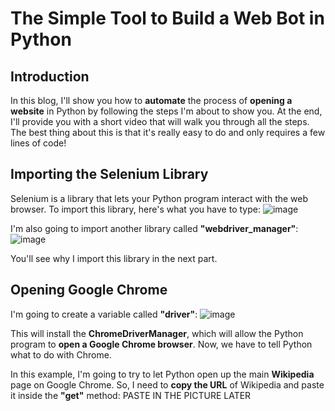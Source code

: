 # The Simple Tool to Build a Web Bot in Python
## Introduction
In this blog, I'll show you how to **automate** the process of **opening a website** in Python by following the steps I'm about to show you. At the end, I'll provide you with a short video that will walk you through all the steps. The best thing about this is that it's really easy to do and only requires a few lines of code!

## Importing the Selenium Library
Selenium is a library that lets your Python program interact with the web browser. To import this library, here's what you have to type:
![image](https://github.com/dylans0ng/dylans0ng.github.io/assets/112503726/92368207-bbaa-4603-86e9-263c37813299)

I'm also going to import another library called **"webdriver_manager"**:
![image](https://github.com/dylans0ng/dylans0ng.github.io/assets/112503726/c285aacf-d46d-4293-b9df-b67ab56c8dda)

You'll see why I import this library in the next part.

## Opening Google Chrome
I'm going to create a variable called **"driver"**:
![image](https://github.com/dylans0ng/dylans0ng.github.io/assets/112503726/59b2c539-959f-44e7-874e-4933da725eab)

This will install the **ChromeDriverManager**, which will allow the Python program to **open a Google Chrome browser**. Now, we have to tell Python what to do with Chrome.

In this example, I'm going to try to let Python open up the main **Wikipedia** page on Google Chrome. So, I need to **copy the URL** of Wikipedia and paste it inside the **"get"** method:
PASTE IN THE PICTURE LATER




